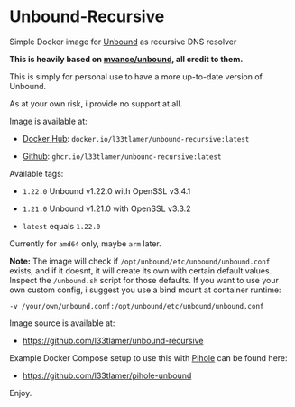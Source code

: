 # Unbound-Recursive

Simple Docker image for [Unbound](https://nlnetlabs.nl/projects/unbound/about/) as recursive DNS resolver

**This is heavily based on [mvance/unbound](https://hub.docker.com/r/mvance/unbound), all credit to them.**

This is simply for personal use to have a more up-to-date version of Unbound.

As at your own risk, i provide no support at all.

Image is available at:

* [Docker Hub](https://hub.docker.com/r/l33tlamer/unbound-recursive): `docker.io/l33tlamer/unbound-recursive:latest`

* [Github](https://github.com/l33tlamer/unbound-recursive/pkgs/container/unbound-recursive): `ghcr.io/l33tlamer/unbound-recursive:latest`

Available tags:

* `1.22.0` Unbound v1.22.0 with OpenSSL v3.4.1

* `1.21.0` Unbound v1.21.0 with OpenSSL v3.3.2

* `latest` equals `1.22.0`

Currently for `amd64` only, maybe `arm` later.

**Note:** The image will check if `/opt/unbound/etc/unbound/unbound.conf` exists, and if it doesnt, it will
create its own with certain default values. Inspect the `/unbound.sh` script for those defaults.
If you want to use your own custom config, i suggest you use a bind mount at container runtime:

`-v /your/own/unbound.conf:/opt/unbound/etc/unbound/unbound.conf`

Image source is available at:

* https://github.com/l33tlamer/unbound-recursive

Example Docker Compose setup to use this with [Pihole](https://pi-hole.net) can be found here:

* https://github.com/l33tlamer/pihole-unbound

Enjoy.
